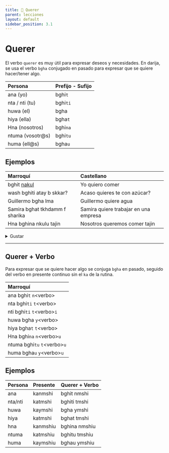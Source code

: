 ```yaml
---
title: 📖 Querer
parent: lecciones
layout: default
sidebar_position: 3.1
---
```


# Querer

El verbo `querer` es muy útil para expresar deseos y necesidades. En darija, se usa el verbo `bgha` conjugado en pasado para expresar que se quiere hacer/tener algo.

| Persona          | Prefijo - Sufijo |
|:-----------------|:-----------------|
| ana (yo)         | bghi`t`          |
| nta / nti (tu)   | bghi`ti`         |
| huwa (el)        | bgha             |
| hiya (ella)      | bgha`t`          |
| Hna  (nosotros)  | bghi`na`         |
| ntuma (vosotr@s) | bghi`tu`         |
| huma  (ell@s)    | bgha`u`          |


## Ejemplos

| Marroquí                       | Castellano                            |
|:-------------------------------|:--------------------------------------|
| bghit [nakul](../verbos/comer) | Yo quiero comer                       |
| wash bghiti atay b skkar?      | Acaso quieres te con azúcar?          |
| Guillermo bgha lma             | Guillermo quiere agua                 |
| Samira bghat tkhdamm f sharika | Samira quiere trabajar en una empresa |
| Hna bghina nkulu tajin         | Nosotros queremos comer tajin         |


<details>
<summary> Gustar </summary>

Cuando conjugamos el verbo `bgha` en presente con un sustantivo, se traduce como `gustar`.

Por ejemplo, `ana kanbghi smiti` se traduce como `me gusta mi nombre`.

</details>

---

## Querer + Verbo

Para expresar que se quiere hacer algo se conjuga `bgha` en pasado, seguido del verbo en presente continuo sin el `ka` de la rutina.

| Marroquí                      |
|:------------------------------|
| ana bghi`t`  `n`\<verbo>      |
| nta bghi`ti` `t`\<verbo>      |
| nti bghi`ti` `t`\<verbo>`i`   |
| huwa bgha    `y`\<verbo>      |
| hiya bgha`t` `t`\<verbo>      |
| Hna  bghi`na` `n`\<verbo>`u`  |
| ntuma bghi`tu` `t`\<verbo>`u` |
| huma bgha`u`  `y`\<verbo>`u`  |

## Ejemplos

| Persona | Presente | Querer + Verbo |
|:--------|:---------|:---------------|
| ana     | kanmshi  | bghit nmshi    |
| nta/nti | katmshi  | bghiti tmshi   |
| huwa    | kaymshi  | bgha ymshi     |
| hiya    | katmshi  | bghat tmshi    |
| hna     | kanmshiu | bghina nmshiu  |
| ntuma   | katmshiu | bghitu tmshiu  |
| huma    | kaymshiu | bghau ymshiu   |
